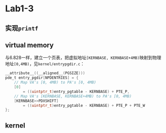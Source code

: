 # Lab1-3

## 实现`printf`


## virtual memory
与6.828一样，建立一个页表，把虚拟地址`[KERNBASE, KERNBASE+4MB)`映射到物理地址`[0,4MB)`，见`kernel/entrypgdir.c`：
```c
__attribute__((__aligned__(PGSIZE)))
pde_t entry_pgdir[NPDENTRIES] = {
    // Map VA's [0, 4MB) to PA's [0, 4MB)
    [0]
        = ((uintptr_t)entry_pgtable - KERNBASE) + PTE_P,
    // Map VA's [KERNBASE, KERNBASE+4MB) to PA's [0, 4MB)
    [KERNBASE>>PDXSHIFT]
        = ((uintptr_t)entry_pgtable - KERNBASE) + PTE_P + PTE_W
};
```

## kernel